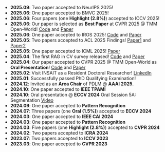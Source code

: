 - **2025.09**: Two paper accepted to NeurIPS 2025!
- **2025.06**: One paper accepted to BMVC 2025!
- **2025.06**: Four papers (one **Highlight (2.8%)**) accepted to ICCV 2025!
- **2025.06**: Our paper is selected as **Best Paper** at CVPR 2025 @ TMM Open-World! [Code](https://github.com/Chenfei-Liao/Multi-Modal-Semantic-Segmentation-Robustness-Benchmark) and [Paper](https://arxiv.org/pdf/2503.18445)
- **2025.06**: One paper accepted to IROS 2025! [Code](https://github.com/iAsakiT3T/SHIFNet) and [Paper](https://arxiv.org/pdf/2503.02581)
- **2025.05**: Two papers accepted to ACL 2025 Findings! [Paper1](https://arxiv.org/pdf/2502.11051) and [Paper2](https://arxiv.org/pdf/2412.11936)
- **2025.05**: One paper accepted to ICML 2025! [Paper](https://arxiv.org/pdf/2502.00848)
- **2025.04**: The first RAG in CV survey released! [Code](https://github.com/zhengxuJosh/Awesome-RAG-Vision) and [Paper](https://arxiv.org/pdf/2503.18016)
- **2025.04**: Our paper accepted to CVPR 2025 @ TMM Open-World as **Oral Presentation**! [Code](https://github.com/Chenfei-Liao/Multi-Modal-Semantic-Segmentation-Robustness-Benchmark) and [Paper](https://arxiv.org/pdf/2503.18445)
- **2025.02**: Visit INSAIT as a Resident Doctoral Researcher! [LinkedIn](https://www.linkedin.com/posts/insaitinstitute_insait-ai-computervision-activity-7297518558874406912-c9PO?utm_source=share&utm_medium=member_desktop&rcm=ACoAAEnD3sQBGae5cdlTD6ToV59qsKz7e_q4uk8)
- **2025.01**: Successfully passed PhD Qualifying Examination!
- **2024.12**: Invited as an **Area Chair** of PDLM @ **AAAI 2025**.
- **2024.10**: One paper accepted to **IEEE TPAMI**
- **2024.10**: Oral presentation @ **ECCV 2024** Oral Session 5A: Segmentation [Video](https://eccv.ecva.net/virtual/2024/session/103)
- **2024.09**: One paper accepted to **Pattern Recognition**
- **2024.07**: Three papers (one **Oral (1.5%)**) accepted to **ECCV 2024**
- **2024.03**: One paper accepted to **IEEE CAI 2024**
- **2024.03**: One paper accepted to **Pattern Recognition**
- **2024.03**: Five papers (one **Highlight (2.8%)**) accepted to **CVPR 2024**
- **2024.02**: Two papers accepted to **ICRA 2024**
- **2023.07**: Two papers accepted to **ICCV 2023**
- **2023.03**: One paper accepted to **CVPR 2023**
